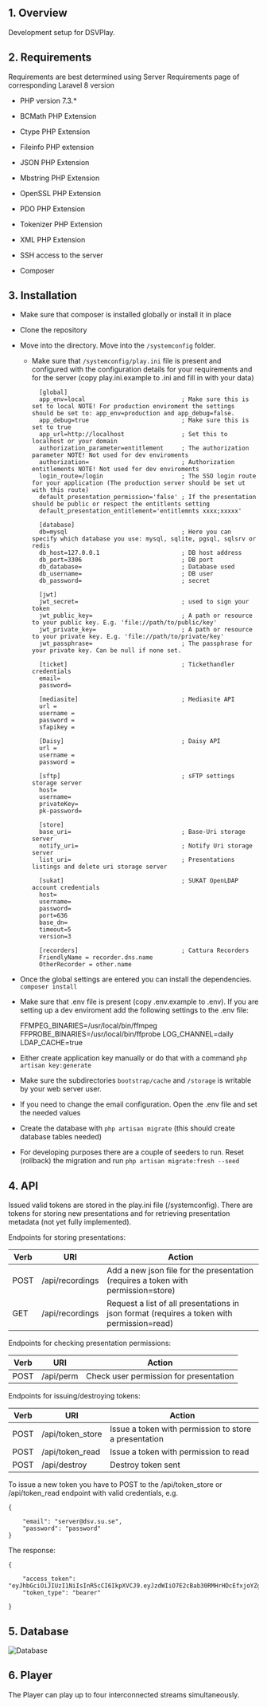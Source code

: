 ## 1. Overview
Development setup for DSVPlay.

## 2. Requirements
Requirements are best determined using Server Requirements page of corresponding Laravel 8 version

- PHP version 7.3.*

- BCMath PHP Extension

- Ctype PHP Extension

- Fileinfo PHP extension

- JSON PHP Extension

- Mbstring PHP Extension

- OpenSSL PHP Extension

- PDO PHP Extension

- Tokenizer PHP Extension

- XML PHP Extension

- SSH access to the server

- Composer

## 3. Installation

* Make sure that composer is installed globally or install it in place

* Clone the repository

* Move into the directory. Move into the `/systemconfig` folder.

  * Make sure that `/systemconfig/play.ini` file is present and configured with the configuration details for your requirements and for the server (copy play.ini.example to .ini and fill in with your data)

          [global]
          app_env=local                           ; Make sure this is set to local NOTE! For production enviroment the settings should be set to: app_env=production and app_debug=false.
          app_debug=true                          ; Make sure this is set to true
          app_url=http://localhost                ; Set this to localhost or your domain
          authorization_parameter=entitlement     ; The authorization parameter NOTE! Not used for dev enviroments
          authorization=                          ; Authorization entitlements NOTE! Not used for dev enviroments
          login_route=/login                      ; The SSO login route for your application (The production server should be set ut with this route) 
          default_presentation_permission='false' ; If the presentation should be public or respect the entitlents setting
          default_presentation_entitlement='entitlemnts xxxx;xxxxx'
        
          [database]
          db=mysql                                ; Here you can specify which database you use: mysql, sqlite, pgsql, sqlsrv or redis 
          db_host=127.0.0.1                       ; DB host address
          db_port=3306                            ; DB port
          db_database=                            ; Database used     
          db_username=                            ; DB user
          db_password=                            ; secret
        
          [jwt]
          jwt_secret=                             ; used to sign your token
          jwt_public_key=                         ; A path or resource to your public key. E.g. 'file://path/to/public/key'
          jwt_private_key=                        ; A path or resource to your private key. E.g. 'file://path/to/private/key'
          jwt_passphrase=                         ; The passphrase for your private key. Can be null if none set.
        
          [ticket]                                ; Tickethandler credentials
          email=
          password=
  
          [mediasite]                             ; Mediasite API
          url =
          username =
          password =
          sfapikey =
        
          [Daisy]                                 ; Daisy API
          url =
          username =
          password =
        
          [sftp]                                  ; sFTP settings storage server
          host=
          username=
          privateKey=
          pk-password=

          [store]
          base_uri=                               ; Base-Uri storage server
          notify_uri=                             ; Notify Uri storage server
          list_uri=                               ; Presentations listings and delete uri storage server

          [sukat]                                 ; SUKAT OpenLDAP account credentials
          host=
          username=
          password=
          port=636
          base_dn=
          timeout=5
          version=3

          [recorders]                             ; Cattura Recorders
          FriendlyName = recorder.dns.name
          OtherRecorder = other.name
        
* Once the global settings are entered you can install the dependencies. `composer install`

* Make sure that .env file is present (copy .env.example to .env). If you are setting up a dev enviroment add the following settings to the .env file:

    FFMPEG_BINARIES=/usr/local/bin/ffmpeg
    FFPROBE_BINARIES=/usr/local/bin/ffprobe
    LOG_CHANNEL=daily
    LDAP_CACHE=true
  

* Either create application key manually or do that with a command `php artisan key:generate`

* Make sure the subdirectories `bootstrap/cache` and `/storage` is writable by your web server user.

* If you need to change the email configuration. Open the .env file and set the needed values

* Create the database with `php artisan migrate` (this should create database tables needed)

* For developing purposes there are a couple of seeders to run. Reset (rollback) the migration and run `php artisan migrate:fresh --seed`

## 4. API
Issued valid tokens are stored in the play.ini file (/systemconfig). There are tokens for storing new presentations and for retrieving presentation metadata (not yet fully implemented).

Endpoints for storing presentations:

Verb | URI | Action
-----|-----|-------
POST | /api/recordings | Add a new json file for the presentation (requires a token with permission=store)
GET | /api/recordings | Request a list of all presentations in json format (requires a token with permission=read)


Endpoints for checking presentation permissions:

Verb | URI | Action
-----|-----|-------
POST | /api/perm | Check user permission for presentation


Endpoints for issuing/destroying tokens:

Verb | URI | Action
-----|-----|--------
POST | /api/token_store | Issue a token with permission to store a presentation
POST | /api/token_read | Issue a token with permission to read
POST | /api/destroy | Destroy token sent


To issue a new token you have to POST to the /api/token_store or /api/token_read endpoint with valid credentials,
e.g.

    {

        "email": "server@dsv.su.se",
        "password": "password"
    }

The response:

    {

        "access_token": "eyJhbGciOiJIUzI1NiIsInR5cCI6IkpXVCJ9.eyJzdWIiO7E2cBab30RMHrHDcEfxjoYZgeFONFh7HgQ",
        "token_type": "bearer"
       
    }

## 5. Database

![Database](./public/images/play_db.png)

## 6. Player
The Player can play up to four interconnected streams simultaneously.





